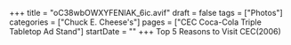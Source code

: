 +++
title = "oC38wbOWXYFENlAK_6ic.avif"
draft = false
tags = ["Photos"]
categories = ["Chuck E. Cheese's"]
pages = ["CEC Coca-Cola Triple Tabletop Ad Stand"]
startDate = ""
+++
Top 5 Reasons to Visit CEC(2006)
